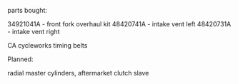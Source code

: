 

parts bought: 

34921041A - front fork overhaul kit
48420741A - intake vent left
48420731A - intake vent right

CA cycleworks timing belts

Planned: 

radial master cylinders, aftermarket clutch slave